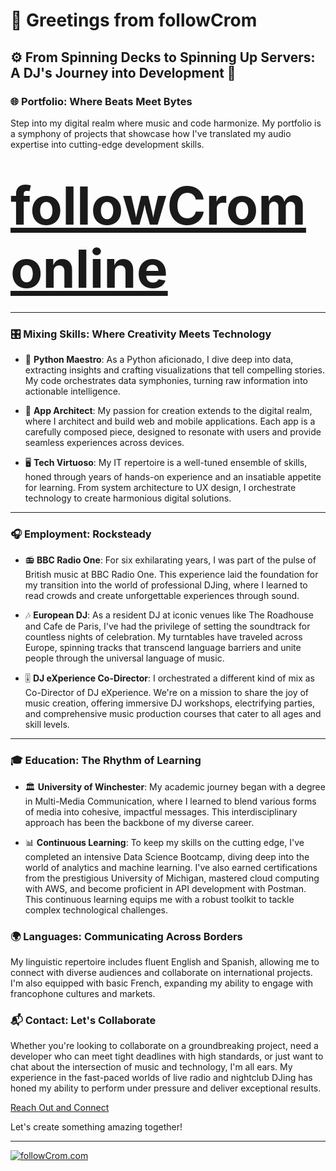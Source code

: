 # 👋 Greetings from followCrom

## ⚙️ From Spinning Decks to Spinning Up Servers: A DJ's Journey into Development 🤹

### 🌐 Portfolio: Where Beats Meet Bytes

Step into my digital realm where music and code harmonize. My portfolio is a symphony of projects that showcase how I've translated my audio expertise into cutting-edge development skills.

<h1><a href="https://followcrom.com" style="font-size:3em;">followCrom online</a></h1>

---

### 🎛️ Mixing Skills: Where Creativity Meets Technology

- 🐍 **Python Maestro**: As a Python aficionado, I dive deep into data, extracting insights and crafting visualizations that tell compelling stories. My code orchestrates data symphonies, turning raw information into actionable intelligence.

- 📱 **App Architect**: My passion for creation extends to the digital realm, where I architect and build web and mobile applications. Each app is a carefully composed piece, designed to resonate with users and provide seamless experiences across devices.

- 🖥️ **Tech Virtuoso**: My IT repertoire is a well-tuned ensemble of skills, honed through years of hands-on experience and an insatiable appetite for learning. From system architecture to UX design, I orchestrate technology to create harmonious digital solutions.

---

### 🎧 Employment: Rocksteady

- 📻 **BBC Radio One**: For six exhilarating years, I was part of the pulse of British music at BBC Radio One. This experience laid the foundation for my transition into the world of professional DJing, where I learned to read crowds and create unforgettable experiences through sound.

- 🎶 **European DJ**: As a resident DJ at iconic venues like The Roadhouse and Cafe de Paris, I've had the privilege of setting the soundtrack for countless nights of celebration. My turntables have traveled across Europe, spinning tracks that transcend language barriers and unite people through the universal language of music.

- 🎚️ **DJ eXperience Co-Director**: I orchestrated a different kind of mix as Co-Director of DJ eXperience. We're on a mission to share the joy of music creation, offering immersive DJ workshops, electrifying parties, and comprehensive music production courses that cater to all ages and skill levels.

---

### 🎓 Education: The Rhythm of Learning

- 🏛️ **University of Winchester**: My academic journey began with a degree in Multi-Media Communication, where I learned to blend various forms of media into cohesive, impactful messages. This interdisciplinary approach has been the backbone of my diverse career.

- 📊 **Continuous Learning**: To keep my skills on the cutting edge, I've completed an intensive Data Science Bootcamp, diving deep into the world of analytics and machine learning. I've also earned certifications from the prestigious University of Michigan, mastered cloud computing with AWS, and become proficient in API development with Postman. This continuous learning equips me with a robust toolkit to tackle complex technological challenges.

### 🌍 Languages: Communicating Across Borders

My linguistic repertoire includes fluent English and Spanish, allowing me to connect with diverse audiences and collaborate on international projects. I'm also equipped with basic French, expanding my ability to engage with francophone cultures and markets.

### 📬 Contact: Let's Collaborate

Whether you're looking to collaborate on a groundbreaking project, need a developer who can meet tight deadlines with high standards, or just want to chat about the intersection of music and technology, I'm all ears. My experience in the fast-paced worlds of live radio and nightclub DJing has honed my ability to perform under pressure and deliver exceptional results.

[Reach Out and Connect](https://followcrom.com/contact/contact.php)

Let's create something amazing together!

---

[![followCrom.com](https://img.shields.io/badge/Discover%20More-followCrom.com-blue?style=for-the-badge)](http://followcrom.com)
